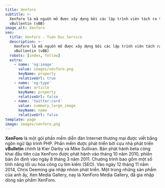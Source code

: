```yaml
---
title: Xenforo
subtitle: >-
  Xenforo là mã nguồn mở được xây dựng bởi các lập trình viên tách ra từ nhóm
  vBullentin (vBB)
image_alt: Xenforo
seo:
  title: Xenforo - Tuan Duc Service
  description: >-
    Xenforo là mã nguồn mở được xây dựng bởi các lập trình viên tách ra từ nhóm
    vBullentin (vBB)
  robots: [index, follow]
  extra:
    - name: 'og:image'
      value: images/xenforo.png
      keyName: property
      relativeUrl: true
    - name: 'og:type'
      value: article
      keyName: property
      relativeUrl: false
    - name: 'twitter:card'
      value: summary_large_image
      keyName: name
      relativeUrl: false
template: page
image: images/xenforo.png
---
```

**XenForo** là một gói phần mềm diễn đàn Internet thương mại được viết bằng ngôn ngữ lập trình PHP. Phần mềm được phát triển bởi cựu nhà phát triển **vBulletin** chính là Kier Darby và Mike Sullivan. Bản phát hành beta công khai đầu tiên của XenForo được phát hành vào tháng 10 năm 2010, phiên bản ổn định vào ngày 8 tháng 3 năm 2011. Chương trình bao gồm một số tính năng tối ưu hóa công cụ tìm kiếm (SEO). Vào ngày 12 tháng 11 năm 2014, Chris Deeming gia nhập nhóm phát triển. Một trong những sản phẩm của anh ấy, Xen Media Gallery, nay là XenForo Media Gallery, đã gia nhập dòng sản phẩm XenForo.
